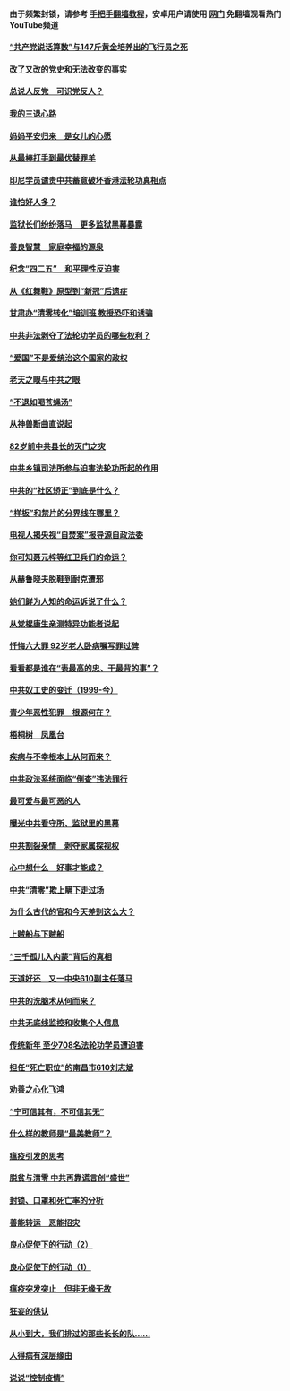 #### 由于频繁封锁，请参考 [手把手翻墙教程](https://github.com/gfw-breaker/guides/wiki/)，安卓用户请使用 [网门](https://github.com/gfw-breaker/nogfw/blob/master/dl.md?t=05070001) 免翻墙观看热门YouTube频道 

#### [“共产党说话算数”与147斤黄金培养出的飞行员之死](../pages/19/424115.md?t=05070001) 

#### [改了又改的党史和无法改变的事实](../pages/19/424037.md?t=05070001) 

#### [总说人反党　可识党反人？](../pages/19/423820.md?t=05070001) 

#### [我的三退心路](../pages/19/423876.md?t=05070001) 

#### [妈妈平安归来　是女儿的心愿](../pages/19/423947.md?t=05070001) 

#### [从最棒打手到最优替罪羊](../pages/19/423819.md?t=05070001) 

#### [印尼学员谴责中共蓄意破坏香港法轮功真相点](../pages/19/423902.md?t=05070001) 

#### [谁怕好人多？](../pages/19/423774.md?t=05070001) 

#### [监狱长们纷纷落马　更多监狱黑幕暴露](../pages/19/423787.md?t=05070001) 

#### [善良智慧　家庭幸福的源泉](../pages/19/423632.md?t=05070001) 

#### [纪念“四二五”　和平理性反迫害](../pages/19/423660.md?t=05070001) 

#### [从《红舞鞋》原型到“新冠”后遗症](../pages/19/423509.md?t=05070001) 

#### [甘肃办“清零转化”培训班 教授恐吓和诱骗](../pages/19/423498.md?t=05070001) 

#### [中共非法剥夺了法轮功学员的哪些权利？](../pages/19/423392.md?t=05070001) 

#### [“爱国”不是爱统治这个国家的政权](../pages/19/423029.md?t=05070001) 

#### [老天之眼与中共之眼](../pages/19/423378.md?t=05070001) 

#### [“不退如喝苍蝇汤”](../pages/19/423287.md?t=05070001) 

#### [从神兽断曲直说起](../pages/19/423201.md?t=05070001) 

#### [82岁前中共县长的灭门之灾](../pages/19/423055.md?t=05070001) 

#### [中共乡镇司法所参与迫害法轮功所起的作用](../pages/19/423064.md?t=05070001) 

#### [中共的“社区矫正”到底是什么？](../pages/19/422870.md?t=05070001) 

#### [“样板”和禁片的分界线在哪里？](../pages/19/422704.md?t=05070001) 

#### [电视人揭央视“自焚案”报导源自政法委](../pages/19/422770.md?t=05070001) 

#### [你可知聂元梓等红卫兵们的命运？](../pages/19/422848.md?t=05070001) 

#### [从赫鲁晓夫脱鞋到耐克遭邪](../pages/19/422826.md?t=05070001) 

#### [她们鲜为人知的命运诉说了什么？](../pages/19/422754.md?t=05070001) 

#### [从党棍康生亲测特异功能者说起](../pages/19/422657.md?t=05070001) 

#### [忏悔六大罪 92岁老人卧病嘱写罪过碑](../pages/19/422750.md?t=05070001) 

#### [看看都是谁在“表最高的忠、干最背的事”？](../pages/19/422703.md?t=05070001) 

#### [中共奴工史的变迁（1999-今）](../pages/19/422656.md?t=05070001) 

#### [青少年恶性犯罪　根源何在？](../pages/19/422449.md?t=05070001) 

#### [梧桐树　凤凰台](../pages/19/422442.md?t=05070001) 

#### [疾病与不幸根本上从何而来？](../pages/19/422438.md?t=05070001) 

#### [中共政法系统面临“倒查”违法罪行](../pages/19/422497.md?t=05070001) 

#### [最可爱与最可恶的人](../pages/19/422448.md?t=05070001) 

#### [曝光中共看守所、监狱里的黑幕](../pages/19/422390.md?t=05070001) 

#### [中共割裂亲情　剥夺家属探视权](../pages/19/422364.md?t=05070001) 

#### [心中想什么　好事才能成？](../pages/19/422318.md?t=05070001) 

#### [中共“清零”欺上瞒下走过场](../pages/19/422306.md?t=05070001) 

#### [为什么古代的官和今天差别这么大？](../pages/19/422228.md?t=05070001) 

#### [上贼船与下贼船](../pages/19/422276.md?t=05070001) 

#### [“三千孤儿入内蒙”背后的真相](../pages/19/422229.md?t=05070001) 

#### [天道好还　又一中央610副主任落马](../pages/19/422155.md?t=05070001) 

#### [中共的洗脑术从何而来？](../pages/19/422154.md?t=05070001) 

#### [中共无底线监控和收集个人信息](../pages/19/422039.md?t=05070001) 

#### [传统新年 至少708名法轮功学员遭迫害](../pages/19/421946.md?t=05070001) 

#### [担任“死亡职位”的南昌市610刘志斌](../pages/19/421957.md?t=05070001) 

#### [劝善之心化飞鸿](../pages/19/421164.md?t=05070001) 

#### [“宁可信其有，不可信其无”](../pages/19/421691.md?t=05070001) 

#### [什么样的教师是“最美教师”？](../pages/19/421755.md?t=05070001) 

#### [瘟疫引发的思考](../pages/19/421594.md?t=05070001) 

#### [脱贫与清零 中共再靠谎言创“盛世”](../pages/19/421590.md?t=05070001) 

#### [封锁、口罩和死亡率的分析](../pages/19/421495.md?t=05070001) 

#### [善能转运　恶能招灾](../pages/19/421334.md?t=05070001) 

#### [良心促使下的行动（2）](../pages/19/421361.md?t=05070001) 

#### [良心促使下的行动（1）](../pages/19/421302.md?t=05070001) 

#### [瘟疫突发突止　但非无缘无故](../pages/19/421281.md?t=05070001) 

#### [狂妄的供认](../pages/19/421199.md?t=05070001) 

#### [从小到大，我们排过的那些长长的队……](../pages/19/421243.md?t=05070001) 

#### [人得病有深层缘由](../pages/19/420864.md?t=05070001) 

#### [说说“控制疫情”](../pages/19/420831.md?t=05070001) 

